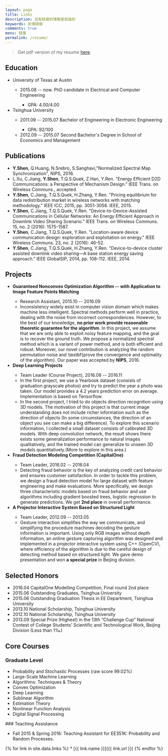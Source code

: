 ```yaml
---
layout: page
title: Links
description: 没有链接的博客是孤独的
keywords: 友情链接
comments: true
menu: 链接
permalink: /resume/
---
```

> Get pdf version of my resume <a href="../file/cvYanyao201612v4.pdf"
   download="yanyaoCV.pdf">here</a>. 

## Education

<ul>
  <li>University of Texas at Austin</li>
  <ul>
    <li>2015.08 -- now. PhD candidate in Electrical and Computer Engineering</li>
    <ul>
    <li>GPA: 4.00/4.00</li>
    </ul>
  </ul>
  <li>Tsinghua University</li>
  <ul>
    <li>2011.09 -- 2015.07 Bachelor of Engineering in Electronic Engineering</li>
    <ul><li> GPA: 92/100</li></ul>
    <li>2012.09 -- 2015.07 Second Bachelor's Degree in School of Economics and Management</li>
  </ul>
</ul> 

## Publications
<ul>
<li><strong>Y.Shen</strong>, Q.Huang, N.Srebro, S.Sanghavi,"Normalized Spectral Map Synchronization",  NIPS, 2016.</li>

<li>L.Xu, C.Jiang, <strong>Y.Shen</strong>, T.Q.S.Quek, Z.Han, Y.Ren. "Energy Efficient D2D Communications: a Perspective of Mechanism Design." IEEE Trans. on Wireless Communs., accepted.</li>

<li><strong>Y.Shen</strong>, C.Jiang, T.Q.S.Quek, H.Zhang, Y.Ren. "Pricing equilibrium for data redistribution market in wireless networks with matching methodology." IEEE ICC, 2015, pp. 3051-3056. IEEE, 2015.</li>

<li><strong>Y.Shen</strong>, C.Jiang, T.Q.S.Quek, Y.Ren. "Device-to-Device-Assisted Communications in Cellular Networks: An Energy Efficient Approach in Downlink Video Sharing Scenario." IEEE Trans. on Wireless Communs. 15, no. 2 (2016): 1575-1587.</li>
 
<li><strong>Y.Shen</strong>, C.Jiang, T.Q.S.Quek, Y.Ren. "Location-aware device communication design: exploration and exploitation on energy." IEEE Wireless Communs. 23, no. 2 (2016): 46-52.</li>

<li><strong>Y.Shen</strong>, C.Jiang, T.Q.S.Quek, H.Zhang, Y.Ren. "Device-to-device cluster assisted downlink video sharing—A base station energy saving approach." IEEE GlobalSIP, 2014, pp. 108-112. IEEE, 2014.</li>
</ul>

## Projects
<ul>
  <li><strong>Guaranteed Nonconvex Optimization Algorithm -- with Application to Image Feature Points Matching</strong></li>
  <ul>
    <li>Research Assistant, 2015.10 -- 2016.09</li>
    <li>Inconsistency widely exist in computer vision domain which makes machine less intelligent. Spectral methods perform well in practice, dealing with the noise from incorrect correspondences. However, to the best of our knowledge, <strong>no prior work provide reasonable theoretic guarantee for the algorithm</strong>. In this project, we assume that we are only able to exploit noisy feature mapping, and the goal is to recover the ground truth. We propose a normalized spectral method which is a variant of power method, and is both efficient and robust. Moreover, our novel contribution is analyzing the random permutation noise and \textbf{prove the convergence and optimality of the algorithm}. Our paper was accepted by <strong>NIPS</strong>, 2016. </li>
  </ul>

  <li><strong>Deep Learning Projects</strong></li>
  <ul>
    <li>Team Leader (Course Project), 2016.08 -- 2016.11</li>
    <li>In the first project, we use a Yearbook dataset (consists of graduation grayscale photos) and try to predict the year a photo was taken. Our model provides a 4.2 years prediction error on average. Implementation is based on Tensorflow.</li>
    <li>In the second project, I tried to do objects direction recognition using 3D models. The motivation of this project is that current image understanding does not include richer information such as the direction of objects (In some circumstances, the direction of an object you see can make a big difference). To explore this scenario information, I collected a small dataset consists of calibrated 3D models. With deep convolution network, the result shows there exists some generalization performance to natural images qualitatively, and the trained model can generalize to unseen 3D models quantitatively.(More to explore in this area.)</li>
  </ul>

  <li><strong>Fraud Detection Modeling Competition (CapitalOne)</strong></li>
  <ul>
    <li>Team Leader, 2016.02 -- 2016.04</li>
    <li>Detecting fraud behavior is the key of analyzing credit card behavior and ensures customer satisfaction. In order to tackle this problem, we design a fraud detection model for large dataset with feature engineering and make evaluations. More specifically, we design three characteristic models based on fraud behavior and use algorithms including gradient boosted trees, logistic regression to generate predictions. We get <strong>2nd place</strong> in overall performance.</li>
  </ul>

  <li><strong>A Projector Interactive System Based on Structured Light</strong></li>
  <ul>
    <li>Team Leader, 2012.09 -- 2013.05</li>
    <li>Gesture interaction simplifies the way we communicate, and simplifying the procedure machines decoding the gesture information is important. Using only RGB images without depth information, an online gesture capturing algorithm was designed and implemented in a projector interactive system using C++ (OpenCV), where efficiency of the algorithm is due to the careful design of detecting method based on structured light. We gave demo presentation and won <strong>a special prize</strong> in Beijing division.</li>
  </ul>
</ul>

## Selected Honors
<ul>
<li>2016.04 CapitalOne Modelling Competition, Final round 2nd place</li>

<li>2015.06 Outstanding Graduates, Tsinghua University </li>

<li>2015.06 Outstanding Graduation Thesis in EE Department, Tsinghua University</li>

<li>2013.10 National Scholarship, Tsinghua University</li>

<li>2012.10 National Scholarship, Tsinghua University </li>

<li>2013.09 Special Prize (Highest) in the 13th “Challenge Cup” National Contest of College Students’ Scientific and Technological Work, Beijing Division (Less than 1‰)</li>
</ul>

## Core Courses
### Graduate Level 
<ul>
<li>Probability and Stochastic Processes (raw score 99.02%) </li>

<li>Large-Scale Machine Learning </li>

<li>Algorithms: Techniques & Theory </li>

<li>Convex Optimization </li>

<li>Deep Learning </li>

<li>Sublinear Algorithm </li>

<li>Estimation Theory </li>

<li>Nonlinear Function Analysis </li>

<li>Digital Signal Processing </li>
</ul>
### Teaching Assistance <br />
<ul>
<li>Fall 2015 & Spring 2016: Teaching Assistant for EE351K: Probability and Random Processes.</li>
</ul>
{% for link in site.data.links %}
* [{{ link.name }}]({{ link.url }})
{% endfor %}
